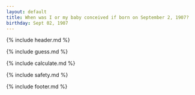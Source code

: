 ```yaml
---
layout: default
title: When was I or my baby conceived if born on September 2, 1907?
birthday: Sept 02, 1907
---
```


{% include header.md %}

{% include guess.md %}

{% include calculate.md %}

{% include safety.md %}

{% include footer.md %}



